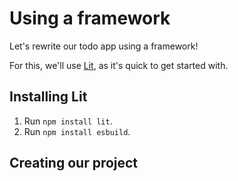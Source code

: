 # Using a framework

Let's rewrite our todo app using a framework!

For this, we'll use [Lit](https://lit.dev), as it's quick to get started with.

## Installing Lit

1. Run `npm install lit`.
2. Run `npm install esbuild`.

## Creating our project